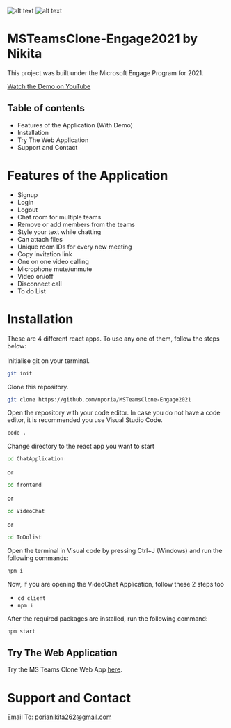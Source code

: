![alt text](https://drive.google.com/file/d/1UxnhxZD1qFX7tVtIgrVDW8JG0z1G3lIV/view)
![alt text](https://drive.google.com/file/d/1_DJDtsUZ4orUb2rfVfxYqYwoXmlOdFWR/view)

# MSTeamsClone-Engage2021 by Nikita 

This project was built under the Microsoft Engage Program for 2021.

[Watch the Demo on YouTube]("https://www.youtube.com/watch?v=u9aFLrz6RB8")

## Table of contents
* Features of the Application (With Demo)
* Installation
* Try The Web Application
* Support and Contact

# Features of the Application 
* Signup
* Login
* Logout
* Chat room for multiple teams
* Remove or add members from the teams
* Style your text while chatting
* Can attach files 
* Unique room IDs for every new meeting
* Copy invitation link
* One on one video calling
* Microphone mute/unmute
* Video on/off
* Disconnect call
* To do List 

# Installation
These are 4 different react apps. To use any one of them, follow the steps below: <br /> <br />
Initialise git on your terminal.
```bash
git init
```

Clone this repository.
```bash
git clone https://github.com/nporia/MSTeamsClone-Engage2021

```
Open the repository with your code editor. In case you do not have a code editor, it is recommended you use Visual Studio Code.
```bash
code .

```
Change directory to the react app you want to start
```bash
cd ChatApplication

```
or
```bash
cd frontend

```
or 
```bash
cd VideoChat

```
or
```bash
cd ToDolist

```

Open the terminal in Visual code by pressing Ctrl+J (Windows) and run the following commands:

```bash
npm i

```
 Now, if you are opening the VideoChat Application, follow these 2 steps too <br/>
 * ``` cd client ```
* ```npm i ```

After the required packages are installed, run the following command:

```bash
npm start

```

## Try The Web Application

Try the MS Teams Clone Web App [here](https://microsoft-teams-clone-app.netlify.app/).

# Support and Contact
Email To: porianikita262@gmail.com



